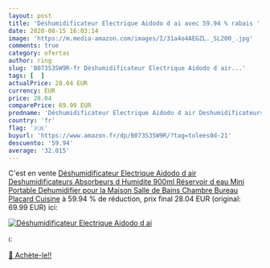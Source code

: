 ```yaml
---
layout: post
title: 'Déshumidificateur Electrique Aidodo d ai avec 59.94 % rabais '
date: 2020-08-15 16:03:14
image: 'https://m.media-amazon.com/images/I/31a4o4AEGZL._SL200_.jpg'
comments: true
category: ofertas
author: ring
slug: 'B073S3SW9R-fr Déshumidificateur Electrique Aidodo d air...'
tags: [  ]
actualPrice: 28.04 EUR
currency: EUR
price: 28.04
comparePrice: 69.99 EUR
prodname: 'Déshumidificateur Electrique Aidodo d air Deshumidificateurs Absorbeurs d Humidite 900ml Réservoir d eau Mini Portable Dehumidifier pour la Maison  Salle de Bains  Chambre  Bureau  Placard  Cuisine'
country: 'fr'
flag: '🇫🇷'
buyurl: 'https://www.amazon.fr/dp/B073S3SW9R/?tag=tolees0d-21'
descuento: '59.94'
average: '32.015'
---
```


C'est en vente [Déshumidificateur Electrique Aidodo d air Deshumidificateurs Absorbeurs d Humidite 900ml Réservoir d eau Mini Portable Dehumidifier pour la Maison  Salle de Bains  Chambre  Bureau  Placard  Cuisine](https://www.amazon.fr/dp/B073S3SW9R/?tag=tolees0d-21)  à  59.94 % de réduction, prix final  28.04 EUR (original: 69.99 EUR) ici:

[![Déshumidificateur Electrique Aidodo d ai](https://m.media-amazon.com/images/I/31a4o4AEGZL._SL200_.jpg)](https://www.amazon.fr/dp/B073S3SW9R/?tag=tolees0d-21)

ℹ️:


[🛒 Achète-le!!](https://www.amazon.fr/dp/B073S3SW9R/?tag=tolees0d-21)
